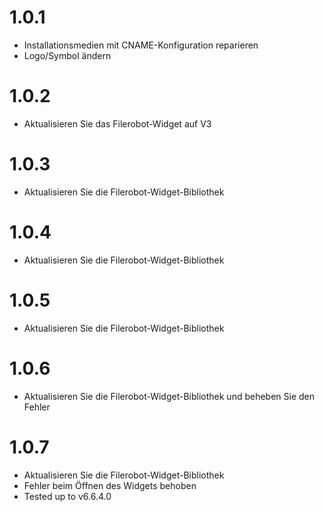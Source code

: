 # 1.0.1
- Installationsmedien mit CNAME-Konfiguration reparieren
- Logo/Symbol ändern

# 1.0.2
- Aktualisieren Sie das Filerobot-Widget auf V3

# 1.0.3
- Aktualisieren Sie die Filerobot-Widget-Bibliothek

# 1.0.4
- Aktualisieren Sie die Filerobot-Widget-Bibliothek

# 1.0.5
- Aktualisieren Sie die Filerobot-Widget-Bibliothek

# 1.0.6
- Aktualisieren Sie die Filerobot-Widget-Bibliothek und beheben Sie den Fehler

# 1.0.7
- Aktualisieren Sie die Filerobot-Widget-Bibliothek
- Fehler beim Öffnen des Widgets behoben
- Tested up to v6.6.4.0